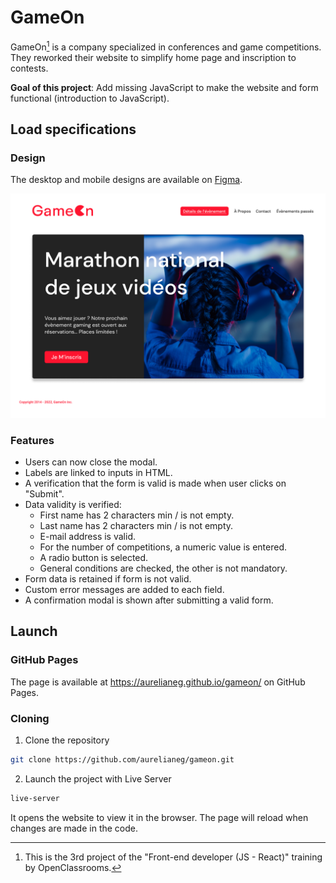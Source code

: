 # GameOn

GameOn[^1] is a company specialized in conferences and game competitions. They reworked their website to simplify home page and inscription to contests.

**Goal of this project**: Add missing JavaScript to make the website and form functional (introduction to JavaScript).

## Load specifications

### Design

The desktop and mobile designs are available on [Figma](https://www.figma.com/file/B7NKBDvSI18uoMLJgpnh48/UI-Design-GameOn-FR).

![Design for the home page](./design/homepage.png "Design for the home page")

### Features

- Users can now close the modal.
- Labels are linked to inputs in HTML.
- A verification that the form is valid is made when user clicks on "Submit".
- Data validity is verified:
    * First name has 2 characters min / is not empty.
    * Last name has 2 characters min / is not empty.
    * E-mail address is valid.
    * For the number of competitions, a numeric value is entered.
    * A radio button is selected.
    * General conditions are checked, the other is not mandatory.
- Form data is retained if form is not valid.
- Custom error messages are added to each field.
- A confirmation modal is shown after submitting a valid form.


## Launch

### GitHub Pages

The page is available at <https://aurelianeg.github.io/gameon/> on GitHub Pages.

### Cloning

1. Clone the repository

```sh
git clone https://github.com/aurelianeg/gameon.git
```

2. Launch the project with Live Server

```sh
live-server
```

It opens the website to view it in the browser. The page will reload when changes are made in the code.


[^1]: This is the 3rd project of the "Front-end developer (JS - React)" training by OpenClassrooms.